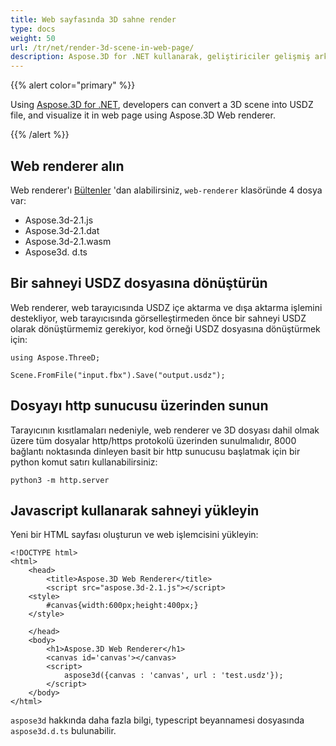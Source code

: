 ```yaml
---
title: Web sayfasında 3D sahne render
type: docs
weight: 50
url: /tr/net/render-3d-scene-in-web-page/
description: Aspose.3D for .NET kullanarak, geliştiriciler gelişmiş arka plan, dokular, gölgeler ile veya olmadan 3D modelinin gerçekçi bir görüntüsünü görüntülemek ve aynı zamanda görüntü boyutunu ayarlamak için bir görüntü oluşturabilirler.
---
```

{{% alert color="primary" %}}

Using [Aspose.3D for .NET](https://products.aspose.com/3d/net/), developers can convert a 3D scene into USDZ file, and visualize it in web page using Aspose.3D Web renderer.

{{% /alert %}}

##  **Web renderer alın**

Web renderer'ı [Bültenler](https://releases.aspose.com/3d/net/) 'dan alabilirsiniz, `web-renderer` klasöründe 4 dosya var:

* Aspose.3d-2.1.js
* Aspose.3d-2.1.dat
* Aspose.3d-2.1.wasm
* Aspose3d. d.ts


##  **Bir sahneyi USDZ dosyasına dönüştürün**
Web renderer, web tarayıcısında USDZ içe aktarma ve dışa aktarma işlemini destekliyor, web tarayıcısında görselleştirmeden önce bir sahneyi USDZ olarak dönüştürmemiz gerekiyor, kod örneği USDZ dosyasına dönüştürmek için:

```
using Aspose.ThreeD;

Scene.FromFile("input.fbx").Save("output.usdz");
```


##  **Dosyayı http sunucusu üzerinden sunun**

Tarayıcının kısıtlamaları nedeniyle, web renderer ve 3D dosyası dahil olmak üzere tüm dosyalar http/https protokolü üzerinden sunulmalıdır, 8000 bağlantı noktasında dinleyen basit bir http sunucusu başlatmak için bir python komut satırı kullanabilirsiniz:

```
python3 -m http.server
```

##  **Javascript kullanarak sahneyi yükleyin**

Yeni bir HTML sayfası oluşturun ve web işlemcisini yükleyin:

```
<!DOCTYPE html>
<html>
    <head>
        <title>Aspose.3D Web Renderer</title>
        <script src="aspose.3d-2.1.js"></script>
    <style>
        #canvas{width:600px;height:400px;}
    </style>

    </head>
    <body>
        <h1>Aspose.3D Web Renderer</h1>
        <canvas id='canvas'></canvas>
        <script>
            aspose3d({canvas : 'canvas', url : 'test.usdz'});
        </script>
    </body>
</html>
```

`aspose3d` hakkında daha fazla bilgi, typescript beyannamesi dosyasında `aspose3d.d.ts` bulunabilir.
